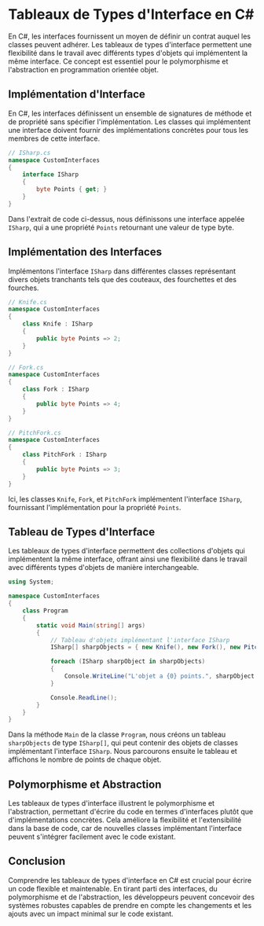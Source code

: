 # Tableaux de Types d'Interface en C#

En C#, les interfaces fournissent un moyen de définir un contrat auquel les classes peuvent adhérer. Les tableaux de types d'interface permettent une flexibilité dans le travail avec différents types d'objets qui implémentent la même interface. Ce concept est essentiel pour le polymorphisme et l'abstraction en programmation orientée objet.

## Implémentation d'Interface

En C#, les interfaces définissent un ensemble de signatures de méthode et de propriété sans spécifier l'implémentation. Les classes qui implémentent une interface doivent fournir des implémentations concrètes pour tous les membres de cette interface.

```csharp
// ISharp.cs
namespace CustomInterfaces
{
    interface ISharp
    {
        byte Points { get; }
    }
}
```

Dans l'extrait de code ci-dessus, nous définissons une interface appelée `ISharp`, qui a une propriété `Points` retournant une valeur de type byte.

## Implémentation des Interfaces

Implémentons l'interface `ISharp` dans différentes classes représentant divers objets tranchants tels que des couteaux, des fourchettes et des fourches.

```csharp
// Knife.cs
namespace CustomInterfaces
{
    class Knife : ISharp
    {
        public byte Points => 2;
    }
}

// Fork.cs
namespace CustomInterfaces
{
    class Fork : ISharp
    {
        public byte Points => 4;
    }
}

// PitchFork.cs
namespace CustomInterfaces
{
    class PitchFork : ISharp
    {
        public byte Points => 3;
    }
}
```

Ici, les classes `Knife`, `Fork`, et `PitchFork` implémentent l'interface `ISharp`, fournissant l'implémentation pour la propriété `Points`.

## Tableau de Types d'Interface

Les tableaux de types d'interface permettent des collections d'objets qui implémentent la même interface, offrant ainsi une flexibilité dans le travail avec différents types d'objets de manière interchangeable.

```csharp
using System;

namespace CustomInterfaces
{
    class Program
    {
        static void Main(string[] args)
        {
            // Tableau d'objets implémentant l'interface ISharp
            ISharp[] sharpObjects = { new Knife(), new Fork(), new PitchFork() };

            foreach (ISharp sharpObject in sharpObjects)
            {
                Console.WriteLine("L'objet a {0} points.", sharpObject.Points);
            }

            Console.ReadLine();
        }
    }
}
```

Dans la méthode `Main` de la classe `Program`, nous créons un tableau `sharpObjects` de type `ISharp[]`, qui peut contenir des objets de classes implémentant l'interface `ISharp`. Nous parcourons ensuite le tableau et affichons le nombre de points de chaque objet.

## Polymorphisme et Abstraction

Les tableaux de types d'interface illustrent le polymorphisme et l'abstraction, permettant d'écrire du code en termes d'interfaces plutôt que d'implémentations concrètes. Cela améliore la flexibilité et l'extensibilité dans la base de code, car de nouvelles classes implémentant l'interface peuvent s'intégrer facilement avec le code existant.

## Conclusion

Comprendre les tableaux de types d'interface en C# est crucial pour écrire un code flexible et maintenable. En tirant parti des interfaces, du polymorphisme et de l'abstraction, les développeurs peuvent concevoir des systèmes robustes capables de prendre en compte les changements et les ajouts avec un impact minimal sur le code existant.